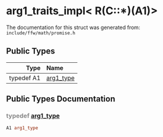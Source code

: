 arg1_traits_impl< R(C::*)(A1)>
===================================


The documentation for this struct was generated from: `include/ffw/math/promise.h`



## Public Types

| Type | Name |
| -------: | :------- |
| typedef A1 | [arg1_type](#afc3164f) |


## Public Types Documentation

### <span style="opacity:0.5;">typedef</span> <a id="afc3164f" href="#afc3164f">arg1_type</a>

```cpp
A1 arg1_type
```





